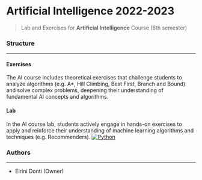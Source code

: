# Artificial Intelligence 2022-2023
> Lab and Exercises for **Artificial Intelligence** Course (6th semester)

### Structure
---
#### Exercises

The AI course includes theoretical exercises that challenge students to analyze algorithms (e.g. A*, Hill Climbing, Best First, Branch and Bound) and solve complex problems, deepening their understanding of fundamental AI concepts and algorithms.
    
#### Lab

In the AI course lab, students actively engage in hands-on exercises to apply and reinforce their understanding of machine learning algorithms and techniques (e.g. Recommenders). [![Python](https://img.shields.io/badge/-Python-3776AB?logo=python&logoColor=white)](https://www.python.org/)

### Authors
---

- Eirini Donti (Owner)

<!-- ### License
--- -->

